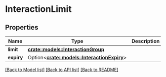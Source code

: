 # InteractionLimit

## Properties

Name | Type | Description | Notes
------------ | ------------- | ------------- | -------------
**limit** | [**crate::models::InteractionGroup**](interaction-group.md) |  | 
**expiry** | Option<[**crate::models::InteractionExpiry**](interaction-expiry.md)> |  | [optional]

[[Back to Model list]](../README.md#documentation-for-models) [[Back to API list]](../README.md#documentation-for-api-endpoints) [[Back to README]](../README.md)


